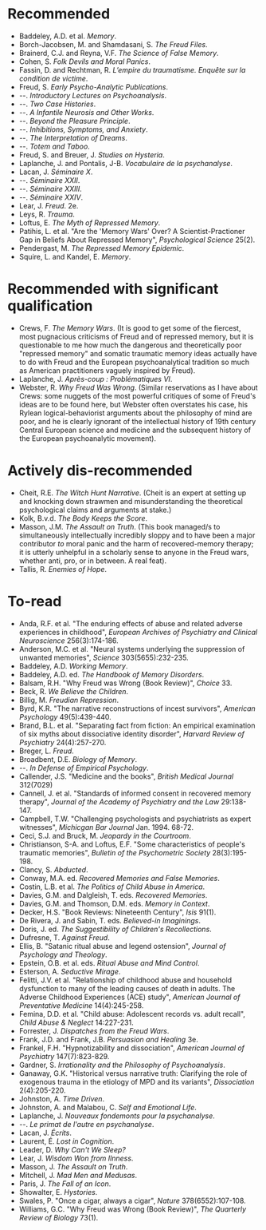 # Recommended

* Baddeley, A.D. et al. *Memory*.
* Borch-Jacobsen, M. and Shamdasani, S. *The Freud Files*.
* Brainerd, C.J. and Reyna, V.F. *The Science of False Memory*.
* Cohen, S. *Folk Devils and Moral Panics*.
* Fassin, D. and Rechtman, R. *L’empire du traumatisme. Enquête sur la condition de victime*.
* Freud, S. *Early Psycho-Analytic Publications*. 
* --. *Introductory Lectures on Psychoanalysis*. 
* --. *Two Case Histories*.
* --. *A Infantile Neurosis and Other Works*.
* --. *Beyond the Pleasure Principle*.
* --. *Inhibitions, Symptoms, and Anxiety*.
* --. *The Interpretation of Dreams*.
* --. *Totem and Taboo*.
* Freud, S. and Breuer, J. *Studies on Hysteria*.
* Laplanche, J. and Pontalis, J-B. *Vocabulaire de la psychanalyse*.
* Lacan, J. *Séminaire X*.
* --. *Séminaire XXII*.
* --. *Séminaire XXIII*.
* --. *Séminaire XXIV*.
* Lear, J. *Freud*. 2e.
* Leys, R. *Trauma*.
* Loftus, E. *The Myth of Repressed Memory*. 
* Patihis, L. et al. "Are the 'Memory Wars' Over? A Scientist-Practioner Gap in Beliefs About Repressed Memory", *Psychological Science* 25(2).
* Pendergast, M. *The Repressed Memory Epidemic*.
* Squire, L. and Kandel, E. *Memory*.

# Recommended with significant qualification

* Crews, F. *The Memory Wars*. (It is good to get some of the fiercest, most pugnacious criticisms of Freud and of repressed memory, but it is questionable to me how much the dangerous and theoretically poor "repressed memory" and somatic traumatic memory ideas actually have to do with Freud and the European psychoanalytical tradition so much as American practitioners vaguely inspired by Freud).
* Laplanche, J. *Après-coup : Problématiques VI*.
* Webster, R. *Why Freud Was Wrong*. (Similar reservations as I have about Crews: some nuggets of the most powerful critiques of some of Freud's ideas are to be found here, but Webster often overstates his case, his Rylean logical-behaviorist arguments about the philosophy of mind are poor, and he is clearly ignorant of the intellectual history of 19th century Central European science and medicine and the subsequent history of the European psychoanalytic movement).

# Actively dis-recommended

* Cheit, R.E. *The Witch Hunt Narrative*. (Cheit is an expert at setting up and knocking down strawmen and misunderstanding the theoretical psychological claims and arguments at stake.)
* Kolk, B.v.d. *The Body Keeps the Score*.
* Masson, J.M. *The Assault on Truth*. (This book managed/s to simultaneously intellectually incredibly sloppy and to have been a major contributor *to* moral panic and the harm of recovered-memory therapy; it is utterly unhelpful in a scholarly sense to anyone in the Freud wars, whether anti, pro, or in between. A real feat).
* Tallis, R. *Enemies of Hope*.

# To-read

* Anda, R.F. et al. "The enduring effects of abuse and related adverse experiences in childhood", *European Archives of Psychiatry and Clinical Neuroscience* 256(3):174-186.
* Anderson, M.C. et al. "Neural systems underlying the suppression of unwanted memories", *Science* 303(5655):232-235.
* Baddeley, A.D. *Working Memory*.
* Baddeley, A.D. ed. *The Handbook of Memory Disorders*.
* Balsam, R.H. "Why Freud was Wrong (Book Review)", *Choice* 33.
* Beck, R. *We Believe the Children*.
* Billig, M. *Freudian Repression*.
* Byrd, K.R. "The narrative reconstructions of incest survivors", *American Psychology* 49(5):439-440.
* Brand, B.L. et al. "Separating fact from fiction: An empirical examination of six myths about dissociative identity disorder", *Harvard Review of Psychiatry* 24(4):257-270.
* Breger, L. *Freud*.
* Broadbent, D.E. *Biology of Memory*.
* --. *In Defense of Empirical Psychology*.
* Callender, J.S. "Medicine and the books", *British Medical Journal* 312(7029)
* Cannell, J. et al. "Standards of informed consent in recovered memory therapy", *Journal of the Academy of Psychiatry and the Law* 29:138-147.
* Campbell, T.W. "Challenging psychologists and psychiatrists as expert witnesses", *Michicgan Bar Journal* Jan. 1994. 68-72.
* Ceci, S.J. and Bruck, M. *Jeopardy in the Courtroom*.
* Christianson, S-A. and Loftus, E.F. "Some characteristics of people's traumatic memories", *Bulletin of the Psychometric Society* 28(3):195-198.
* Clancy, S. *Abducted*.
* Conway, M.A. ed. *Recovered Memories and False Memories*.
* Costin, L.B. et al. *The Politics of Child Abuse in America*.
* Davies, G.M. and Dalgleish, T. eds. *Recovered Memories*.
* Davies, G.M. and Thomson, D.M. eds. *Memory in Context*.
* Decker, H.S. "Book Reviews: Nineteenth Century", *Isis* 91(1).
* De Rivera, J. and Sabin, T. eds. *Believed-in Imaginings*.
* Doris, J. ed. *The Suggestibility of Children's Recollections*.
* Dufresne, T. *Against Freud*.
* Ellis, B. "Satanic ritual abuse and legend ostension", *Journal of Psychology and Theology*.
* Epstein, O.B. et al. eds. *Ritual Abuse and Mind Control*.
* Esterson, A. *Seductive Mirage*.
* Felitti, J.V. et al. "Relationship of childhood abuse and household dysfunction to many of the leading causes of death in adults. The Adverse Childhood Experiences (ACE) study", *American Journal of Preventative Medicine* 14(4):245-258.
* Femina, D.D. et al. "Child abuse: Adolescent records vs. adult recall", *Child Abuse & Neglect* 14:227-231.
* Forrester, J. *Dispatches from the Freud Wars*.
* Frank, J.D. and Frank, J.B. *Persuasion and Healing* 3e.
* Frankel, F.H. "Hypnotizability and dissociation", *American Journal of Psychiatry* 147(7):823-829.
* Gardner, S. *Irrationality and the Philosophy of Psychoanalysis*.
* Ganaway, G.K. "Historical versus narrative truth: Clarifying the role of exogenous trauma in the etiology of MPD and its variants", *Dissociation* 2(4):205-220.
* Johnston, A. *Time Driven*.
* Johnston, A. and Malabou, C. *Self and Emotional Life*.
* Laplanche, J. *Nouveaux fondemonts pour la psychanalyse*.
* --. *Le primat de l'autre en psychanalyse*.
* Lacan, J. *Écrits*.
* Laurent, É. *Lost in Cognition*.
* Leader, D. *Why Can't We Sleep?*
* Lear, J. *Wisdom Won from Ilnness*.
* Masson, J. *The Assault on Truth*.
* Mitchell, J. *Mad Men and Medusas*.
* Paris, J. *The Fall of an Icon*.
* Showalter, E. *Hystories*.
* Swales, P. "Once a cigar, always a cigar", *Nature* 378(6552):107-108.
* Williams, G.C. "Why Freud was Wrong (Book Review)", *The Quarterly Review of Biology* 73(1).
